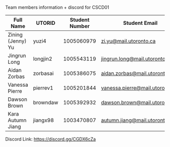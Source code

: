 
Team members information + discord for CSCD01

| Full Name            | UTORID    | Student Number   | Student Email                       | Discord          | Phone         | Preferred |
| ---------------------| ----------| -----------------| ------------------------------------|------------------|---------------|-----------|
Zining (Jenny) Yu      | yuzi4     | 1005060979       | zi.yu@mail.utoronto.ca              | Jenny Yu#8327    | 4166688966    | Discord   |
Jingrun Long           | longjin2  | 1005543119       | jingrun.long@mail.utoronto.ca       | Scorpix#9521     | 6475727026    |           |
Aidan Zorbas           | zorbasai  | 1005386075       | aidan.zorbas@mail.utoronto.ca       | ajz#2821         | 2899233488    | Discord   |
Vanessa Pierre         | pierrev1  | 1005201844       | vanessa.pierre@mail.utoronto.ca     | nessssa#4490     | 6479238715    | Discord   |
Dawson Brown           | browndaw  | 1005392932       | dawson.brown@mail.utoronto.ca       | Enticius#9211    | 9053917176    | Discord   |
Kara Autumn Jiang      | jiangx98  | 1003470807       | autumn.jiang@mail.utoronto.ca       | Karaboo#4634     | 7809650589    | Discord   |


Discord Link: https://discord.gg/CGDX6cZa
